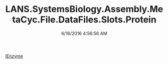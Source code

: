 ﻿---
title: LANS.SystemsBiology.Assembly.MetaCyc.File.DataFiles.Slots.Protein
date: 6/16/2016 4:56:56 AM
---

[IEnzyme](T-LANS.SystemsBiology.Assembly.MetaCyc.File.DataFiles.Slots.Protein.IEnzyme.html)
